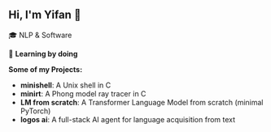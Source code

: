 <!--
**IvanMiao/IvanMiao** is a ✨ _special_ ✨ repository because its `README.md` (this file) appears on your GitHub profile.

Here are some ideas to get you started:

- 🔭 I’m currently working on ...
- 🌱 I’m currently learning ...
- 👯 I’m looking to collaborate on ...
- 🤔 I’m looking for help with ...
- 💬 Ask me about ...
- 📫 How to reach me: ...
- 😄 Pronouns: ...
- ⚡ Fun fact: ...
-->

## Hi, I'm Yifan 👋

🎓 NLP & Software

🚀 **Learning by doing**

**Some of my Projects:**

- **minishell**: A Unix shell in C
- **minirt**: A Phong model ray tracer in C
- **LM from scratch**: A Transformer Language Model from scratch (minimal PyTorch)
- **logos ai**: A full-stack AI agent for language acquisition from text
